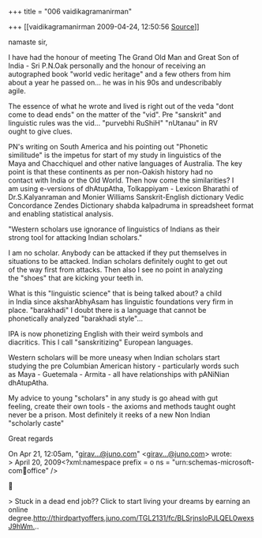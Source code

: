 +++
title = "006 vaidikagramanirman"

+++
[[vaidikagramanirman	2009-04-24, 12:50:56 [Source](https://groups.google.com/g/bvparishat/c/GLmlcpN4Nco)]]



namaste sir,  
  
I have had the honour of meeting The Grand Old Man and Great Son of  
India - Sri P.N.Oak personally and the honour of receiving an  
autographed book "world vedic heritage" and a few others from him  
about a year he passed on... he was in his 90s and undescribably  
agile.  
  
The essence of what he wrote and lived is right out of the veda "dont  
come to dead ends" on the matter of the "vid". Pre "sanskrit" and  
linguistic rules was the vid... "purvebhi RuShiH" "nUtanau" in RV  
ought to give clues.  
  
PN's writing on South America and his pointing out "Phonetic  
similitude" is the impetus for start of my study in linguistics of the  
Maya and Chacchiquel and other native languages of Australia. The key  
point is that these continents as per non-Oakish history had no  
contact with India or the Old World. Then how come the similarities? I  
am using e-versions of dhAtupAtha, Tolkappiyam - Lexicon Bharathi of  
Dr.S.Kalyanraman and Monier Williams Sanskrit-English dictionary Vedic  
Concordance Zendes Dictionary shabda kalpadruma in spreadsheet format  
and enabling statistical analysis.  

  
"Western scholars use ignorance of linguistics of Indians as their  
strong tool for attacking Indian scholars."  
  
  

I am no scholar. Anybody can be attacked if they put themselves in  
situations to be attacked. Indian scholars definitely ought to get out  
of the way first from attacks. Then also I see no point in analyzing  
the "shoes" that are kicking your teeth in.  
  
What is this "linguistic science" that is being talked about? a child  
in India since aksharAbhyAsam has linguistic foundations very firm in  
place. "barakhadi" I doubt there is a language that cannot be  
phonetically analyzed "barakhadi style"...  
  
IPA is now phonetizing English with their weird symbols and  
diacritics. This I call "sanskritizing" European languages.  
  
Western scholars will be more uneasy when Indian scholars start  
studying the pre Columbian American history - particularly words such  
as Maya - Guetemala - Armita - all have relationships with pANiNian  
dhAtupAtha.  
  
My advice to young "scholars" in any study is go ahead with gut  
feeling, create their own tools - the axioms and methods taught ought  
never be a prison. Most definitely it reeks of a new Non Indian  
"scholarly caste"  
  
Great regards  
  
  
On Apr 21, 12:05am, "[girav...@juno.com]()" \<[girav...@juno.com]()\> wrote:  
\> April 20, 2009\<?xml:namespace prefix = o ns = "urn:schemas-microsoft-com:office:office" />  



\> Stuck in a dead end job?? Click to start living your dreams by earning an online degree.<http://thirdpartyoffers.juno.com/TGL2131/fc/BLSrjnsIoPJLQEL0wexsJ9hWm.>..

